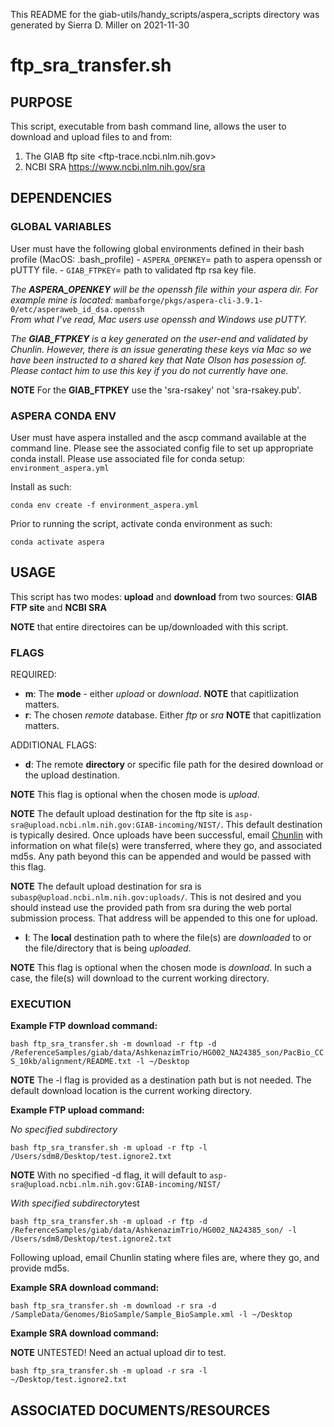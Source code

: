 This README for the giab-utils/handy_scripts/aspera_scripts directory was
generated by Sierra D. Miller on 2021-11-30

# ftp_sra_transfer.sh
## PURPOSE

This script, executable from bash command line, allows the user to download
and upload files to and from:

1. The GIAB ftp site <ftp-trace.ncbi.nlm.nih.gov> 
2. NCBI SRA <https://www.ncbi.nlm.nih.gov/sra>

## DEPENDENCIES
### GLOBAL VARIABLES

User must have the following global environments defined in their bash 
profile (MacOS: .bash_profile)
    - ```ASPERA_OPENKEY```= path to aspera openssh or pUTTY file. 
    - ```GIAB_FTPKEY```= path to validated ftp rsa key file. 


*The **ASPERA_OPENKEY** will be the openssh file within your aspera dir.*
*For example mine is located:*
```mambaforge/pkgs/aspera-cli-3.9.1-0/etc/asperaweb_id_dsa.openssh```  
*From what I’ve read, Mac users use openssh and Windows use pUTTY.*

*The **GIAB_FTPKEY** is a key generated on the user-end and validated by*
*Chunlin. However, there is an issue generating these keys via Mac*
*so we have been instructed to a shared key that Nate Olson has*
*posession of. Please contact him to use this key if you do not*
*currently have one.*

__NOTE__ For the **GIAB_FTPKEY** use the 'sra-rsakey' not 'sra-rsakey.pub'.

### ASPERA CONDA ENV

User must have aspera installed and the ascp command available at the 
command line. Please see the associated config file to set up appropriate 
conda install. Please use associated file for conda setup: ```environment_aspera.yml```

Install as such: 

```conda env create -f environment_aspera.yml```

Prior to running the script, activate conda environment as such: 

```conda activate aspera```

## USAGE

This script has two modes: **upload** and **download** 
from two sources: **GIAB FTP site** and **NCBI SRA**

__NOTE__ that entire directoires can be up/downloaded with this script.

### FLAGS

REQUIRED: 

- **m**: The **mode** - either *upload* or *download*. __NOTE__
that capitlization matters. 
- **r**: The chosen *remote* database. Either *ftp* or *sra* __NOTE__
that capitlization matters. 

ADDITIONAL FLAGS:

- **d**: The remote **directory** or specific file path for the desired download or
the upload destination. 

__NOTE__ This flag is optional when the chosen mode is *upload*. 

__NOTE__ The default upload destination for the ftp site is 
```asp-sra@upload.ncbi.nlm.nih.gov:GIAB-incoming/NIST/```.
This default destination is typically desired. Once uploads have been successful, email
[Chunlin](xiao2@ncbi.nlm.nih.gov) with information on what file(s) were transferred, where 
they go, and associated md5s. Any path beyond this can be appended and would be passed
with this flag.

__NOTE__ The default upload destination for sra is 
```subasp@upload.ncbi.nlm.nih.gov:uploads/```. This is not desired and you should 
instead use the provided path from sra during the web portal submission process. 
That address will be appended to this one for upload.


- **l**: The **local** destination path to where the file(s) are *downloaded* to
or the file/directory that is being *uploaded*. 

__NOTE__ This flag is optional when the chosen mode is *download*. In such a case, 
the file(s) will download to the current working directory. 


### EXECUTION

**Example FTP download command:** 

```bash ftp_sra_transfer.sh -m download -r ftp -d /ReferenceSamples/giab/data/AshkenazimTrio/HG002_NA24385_son/PacBio_CCS_10kb/alignment/README.txt -l ~/Desktop```

__NOTE__ The -l flag is provided as a destination path but is not needed. The default
download location is the current working directory.

**Example FTP upload command:** 

*No specified subdirectory*

```bash ftp_sra_transfer.sh -m upload -r ftp -l /Users/sdm8/Desktop/test.ignore2.txt```

__NOTE__ With no specified -d flag, it will default to ```asp-sra@upload.ncbi.nlm.nih.gov:GIAB-incoming/NIST/```

*With specified subdirectory*test

```bash ftp_sra_transfer.sh -m upload -r ftp -d /ReferenceSamples/giab/data/AshkenazimTrio/HG002_NA24385_son/ -l /Users/sdm8/Desktop/test.ignore2.txt```


Following upload, email Chunlin stating where files are, where they go, and provide md5s. 

**Example SRA download command:** 

```bash ftp_sra_transfer.sh -m download -r sra -d /SampleData/Genomes/BioSample/Sample_BioSample.xml -l ~/Desktop```

**Example SRA download command:** 

__NOTE__ UNTESTED! Need an actual upload dir to test.

```bash ftp_sra_transfer.sh -m upload -r sra -l  ~/Desktop/test.ignore2.txt```

## ASSOCIATED DOCUMENTS/RESOURCES

